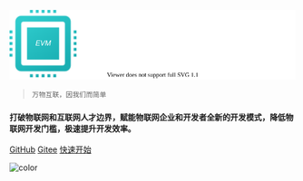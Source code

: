 <p style="text-align: center">
 <img src="zh-cn/image/logo_text.svg"/>
</p>

> `万物互联，因我们而简单`

### `打破物联网和互联网人才边界，赋能物联网企业和开发者全新的开发模式，降低物联网开发门槛，极速提升开发效率。`


[GitHub](https://github.com/scriptiot/evm)
[Gitee](https://gitee.com/scriptiot/evm)
[快速开始](zh-cn/evm_what)

![color](#FFFFFF)